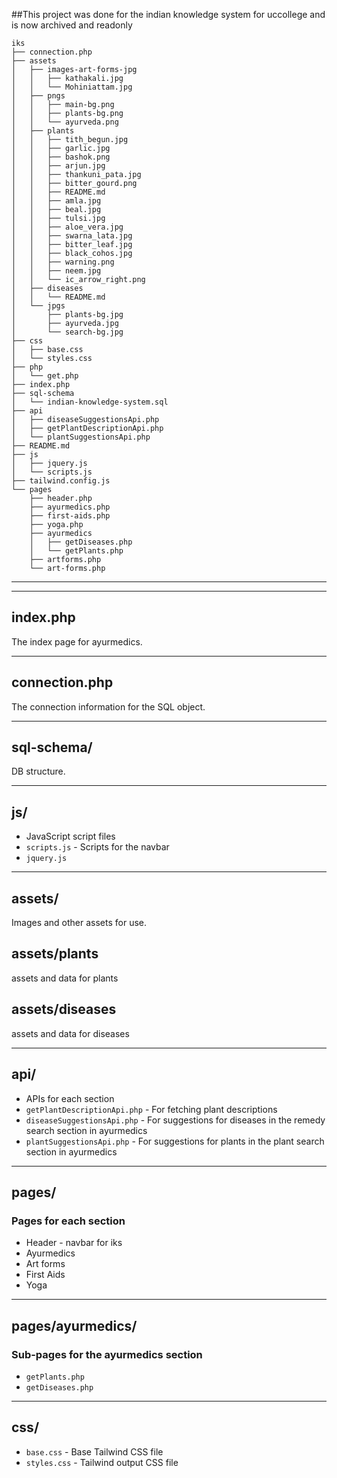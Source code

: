 ##This project was done for the indian knowledge system for uccollege and is now archived and readonly

```
iks
├── connection.php
├── assets
│   ├── images-art-forms-jpg
│   │   ├── kathakali.jpg
│   │   └── Mohiniattam.jpg
│   ├── pngs
│   │   ├── main-bg.png
│   │   ├── plants-bg.png
│   │   └── ayurveda.png
│   ├── plants
│   │   ├── tith_begun.jpg
│   │   ├── garlic.jpg
│   │   ├── bashok.png
│   │   ├── arjun.jpg
│   │   ├── thankuni_pata.jpg
│   │   ├── bitter_gourd.png
│   │   ├── README.md
│   │   ├── amla.jpg
│   │   ├── beal.jpg
│   │   ├── tulsi.jpg
│   │   ├── aloe_vera.jpg
│   │   ├── swarna_lata.jpg
│   │   ├── bitter_leaf.jpg
│   │   ├── black_cohos.jpg
│   │   ├── warning.png
│   │   ├── neem.jpg
│   │   └── ic_arrow_right.png
│   ├── diseases
│   │   └── README.md
│   └── jpgs
│       ├── plants-bg.jpg
│       ├── ayurveda.jpg
│       └── search-bg.jpg
├── css
│   ├── base.css
│   └── styles.css
├── php
│   └── get.php
├── index.php
├── sql-schema
│   └── indian-knowledge-system.sql
├── api
│   ├── diseaseSuggestionsApi.php
│   ├── getPlantDescriptionApi.php
│   └── plantSuggestionsApi.php
├── README.md
├── js
│   ├── jquery.js
│   └── scripts.js
├── tailwind.config.js
└── pages
    ├── header.php
    ├── ayurmedics.php
    ├── first-aids.php
    ├── yoga.php
    ├── ayurmedics
    │   ├── getDiseases.php
    │   └── getPlants.php
    ├── artforms.php
    └── art-forms.php

```

---

---

## index.php

The index page for ayurmedics.

---

## connection.php

The connection information for the SQL object.

---

## sql-schema/

DB structure.

---

## js/

- JavaScript script files
- `scripts.js` - Scripts for the navbar
- `jquery.js`

---

## assets/

Images and other assets for use.

## assets/plants

assets and data for plants 

## assets/diseases 

assets and data for diseases

---

## api/

- APIs for each section
- `getPlantDescriptionApi.php` - For fetching plant descriptions
- `diseaseSuggestionsApi.php` - For suggestions for diseases in the remedy search section in ayurmedics
- `plantSuggestionsApi.php` - For suggestions for plants in the plant search section in ayurmedics

---

## pages/

### Pages for each section
- Header - navbar for iks
- Ayurmedics
- Art forms
- First Aids
- Yoga

---

## pages/ayurmedics/

### Sub-pages for the ayurmedics section

- `getPlants.php`
- `getDiseases.php`

---

## css/

- `base.css` - Base Tailwind CSS file
- `styles.css` - Tailwind output CSS file
